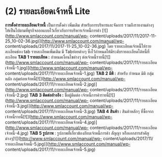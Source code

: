 # (2)	รายละเอียดเจ้าหนี้  Lite

**การตั้งค่ารายละเอียดเจ้าหนี้** เป็นการตั้งค่า เพิ่มเติม
สำหรับการบริหารและจัดการ
รวมถึงรายงานต่างๆให้เป็นไปตามที่ธุรกิจออกแบบไว้เกี่ยวกับการบริหารเจ้าหนี้การค้า
[![](http://www.smlaccount.com/manual/wp-
content/uploads/2017/11/2017-11-25_10-02-36.jpg)](http://www.smlaccount.com/manual/wp-
content/uploads/2017/11/2017-11-25_10-02-36.jpg) โดย
รายละเอียดเจ้าหนี้ให้รายละเอียดช่อง tab รายละเอียดเพิ่มเติม มี Tabย่อยต่างๆ
ซึ่งไว้กำหนดให้มีระดับรายละเอียดได้หนี้ที่ละเอียด **TAB 1 รายละเอียด :**
กำหนดเงื่อนไขต่างๆ ต่อเจ้าหนี้รายนี้[![](http://www.smlaccount.com/manual/wp-
content/uploads/2017/11/รายละเอียดเจ้าหนี้-1.jpg)](http://www.smlaccount.com/manual/wp-
content/uploads/2017/11/รายละเอียดเจ้าหนี้-1.jpg) **TAB 2 มิติ :** สำหรับ
กำหนด มิติ กลุ่มหลัก
กลุ่มย่อยเจ้าหนี้[![](http://www.smlaccount.com/manual/wp-
content/uploads/2017/11/รายละเอียดเจ้าหนี้-2.jpg)](http://www.smlaccount.com/manual/wp-
content/uploads/2017/11/รายละเอียดเจ้าหนี้-2.jpg) **TAB 3 ติดต่ออ้างอิง :**
ชื่อผู้ติดต่อ เจ้าหนี้การค้ารายนี้[![](http://www.smlaccount.com/manual/wp-
content/uploads/2017/11/รายละเอียดเจ้าหนี้-3.jpg)](http://www.smlaccount.com/manual/wp-
content/uploads/2017/11/รายละเอียดเจ้าหนี้-3.jpg) **TAB 4 สินค้า :**
สินค้าหลักๆ ที่ซื้อจากเจ้าหนี้รายนี้[![](http://www.smlaccount.com/manual/wp-
content/uploads/2017/11/รายละเอียดเจ้าหนี้-4.jpg)](http://www.smlaccount.com/manual/wp-
content/uploads/2017/11/รายละเอียดเจ้าหนี้-4.jpg) **TAB 5 รูปภาพ** :
รูปภาพที่เกี่ยวข้องกัยบเจ้าหนี้การค้า สัญญา
หรือเอกสารสำคัญต่างๆ[![](http://www.smlaccount.com/manual/wp-
content/uploads/2017/11/รายละเอียดเจ้าหนี้-5.jpg)](http://www.smlaccount.com/manual/wp-
content/uploads/2017/11/รายละเอียดเจ้าหนี้-5.jpg)  

